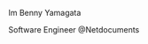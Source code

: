 Im Benny Yamagata

Software Engineer @Netdocuments



<!---
byamagata/byamagata is a ✨ special ✨ repository because its `README.md` (this file) appears on your GitHub profile.
You can click the Preview link to take a look at your changes.
--->
